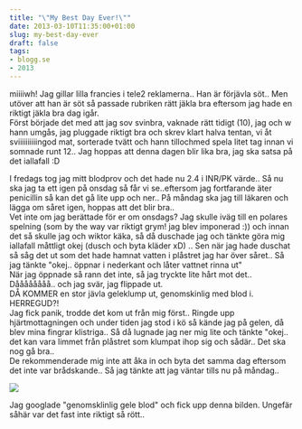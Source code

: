 ```yaml
---
title: "\"My Best Day Ever!\""
date: 2013-03-10T11:35:00+01:00
slug: my-best-day-ever
draft: false
tags:
- blogg.se
- 2013
---
```

miiiiwh! Jag gillar lilla francies i tele2 reklamerna.. Han är förjävla söt.. Men utöver att han är söt så passade rubriken rätt jäkla bra eftersom jag hade en riktigt jäkla bra dag igår.  
Först började det med att jag sov svinbra, vaknade rätt tidigt (10), jag och w hann umgås, jag pluggade riktigt bra och skrev klart halva tentan, vi åt sviiiiiiiiiingod mat, sorterade tvätt och hann tillochmed spela litet tag innan vi somnade runt 12.. Jag hoppas att denna dagen blir lika bra, jag ska satsa på det iallafall :D  
  
I fredags tog jag mitt blodprov och det hade nu 2.4 i INR/PK värde.. Så nu ska jag ta ett igen på onsdag så får vi se..eftersom jag fortfarande äter penicillin så kan det gå lite upp och ner.. På måndag ska jag till läkaren och lägga om såret igen, hoppas att det blir bra..  
Vet inte om jag berättade för er om onsdags? Jag skulle iväg till en polares spelning (som by the way var riktigt grym! jag blev imponerad :)) och innan det så skulle jag och wiktor käka, så då duschade jag och tänkte göra mig iallafall måttligt okej (dusch och byta kläder xD) .. Sen när jag hade duschat så såg det ut som det hade hamnat vatten i plåstret jag har över såret.. Så jag tänkte "okej.. öppnar i nederkant och låter vattnet rinna ut"  
När jag öppnade så rann det inte, så jag tryckte lite hårt mot det.. Dåååååååå.. och jag svär, jag flippade ut.  
DÅ KOMMER en stor jävla geleklump ut, genomskinlig med blod i. HERREGUD?!  
Jag fick panik, trodde det kom ut från mig först.. Ringde upp hjärtmottagningen och under tiden jag stod i kö så kände jag på gelen, då blev mina fingrar klistriga.. Så då lugnade jag ner mig lite och tänkte "okej.. det kan vara limmet från plåstret som klumpat ihop sig och sådär.. Det ska nog gå bra..  
De rekommenderade mig inte att åka in och byta det samma dag eftersom det inte var brådskande.. Så jag tänkte att jag väntar tills nu på måndag..

![](/assets/images/blogg.se/wtffff_513c62069606ee3c835a3d0a.jpg)

  
  
Jag googlade "genomsklinlig gele blod" och fick upp denna bilden. Ungefär såhär var det fast inte riktigt så rött..